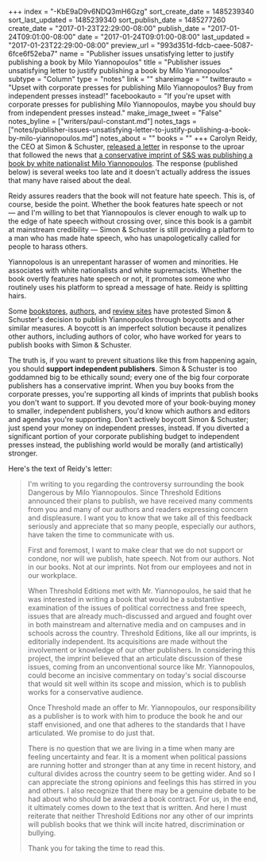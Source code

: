 +++
index = "-KbE9aD9v6NDQ3mH6Gzg"
sort_create_date = 1485239340
sort_last_updated = 1485239340
sort_publish_date = 1485277260
create_date = "2017-01-23T22:29:00-08:00"
publish_date = "2017-01-24T09:01:00-08:00"
date = "2017-01-24T09:01:00-08:00"
last_updated = "2017-01-23T22:29:00-08:00"
preview_url = "993d351d-fdcb-caee-5087-6fce6f52eba7"
name = "Publisher issues unsatisfying letter to justify publishing a book by Milo Yiannopoulos"
title = "Publisher issues unsatisfying letter to justify publishing a book by Milo Yiannopoulos"
subtype = "Column"
type = "notes"
link = ""
shareimage = ""
twitterauto = "Upset with corporate presses for publishing Milo Yiannopoulos? Buy from independent presses instead!"
facebookauto = "If you're upset with corporate presses for publishing Milo Yiannopoulos, maybe you should buy from independent presses instead."
make_image_tweet = "False"
notes_byline = ["writers/paul-constant.md"]
notes_tags = ["notes/publisher-issues-unsatisfying-letter-to-justify-publishing-a-book-by-milo-yiannopoulos.md"]
notes_about = ""
books = ""
+++
Carolyn Reidy, the CEO at Simon & Schuster, [released a letter](https://www.buzzfeed.com/jarrylee/milo-yiannopouloss-publisher-says-his-book-wont-include-hate?utm_term=.gekNODeOO#.is5Ry5Byy) in response to the uproar that followed the news that [a conservative imprint of S&S was publishing a book by white nationalist Milo Yiannopoulos](http://www.seattlereviewofbooks.com/notes/2016/12/29/simon-and-schuster-gives-a-quarter-million-dollars-to-white-supremacist-troll/). The response (published below) is several weeks too late and it doesn't actually address the issues that many have raised about the deal. 

Reidy assures readers that the book will not feature hate speech. This is, of course, beside the point. Whether the book features hate speech or not — and I'm willing to bet that Yiannopoulos is clever enough to walk up to the edge of hate speech without crossing over, since this book is a gambit at mainstream credibility — Simon & Schuster is still providing a platform to a man who has made hate speech, who has unapologetically called for people to harass others. 

Yiannopolous is an unrepentant harasser of women and minorities. He associates with white nationalists and white supremacists. Whether the book overtly features hate speech or not, it promotes someone who routinely uses his platform to spread a message of hate. Reidy is splitting hairs.

Some [bookstores](http://sfist.com/2017/01/11/milo_yiannopoulos_booksmith_simon_s.php), [authors](https://www.newshub.co.nz/home/entertainment/2017/01/authors-unites-against-milo-yiannopoulos-book-deal.html), and [review sites](https://www.theguardian.com/commentisfree/2017/jan/04/simon-schuster-alt-right-hate-breitbart-milo-yiannopoulos) have protested Simon & Schuster's decision to publish Yiannopoulos through boycotts and other similar measures. A boycott is an imperfect solution because it penalizes other authors, including authors of color, who have worked for years to publish books with Simon & Schuster.

The truth is, if you want to prevent situations like this from happening again, you should **support independent publishers**. Simon & Schuster is too goddamned big to be ethically sound; every one of the big four corporate publishers has a conservative imprint. When you buy books from the corporate presses, you're supporting all kinds of imprints that publish books you don't want to support. If you devoted more of your book-buying money to smaller, independent publishers, you'd know which authors and editors and agendas you're supporting. Don't actively boycott Simon & Schuster; just spend your money on independent presses, instead. If you diverted a significant portion of your corporate publishing budget to independent presses instead, the publishing world would be morally (and artistically) stronger.

<div class="break"></div>

Here's the text of Reidy's letter:

<blockquote><p>I'm writing to you regarding the controversy surrounding the book Dangerous by Milo Yiannopoulos. Since Threshold Editions announced their plans to publish, we have received many comments from you and many of our authors and readers expressing concern and displeasure. I want you to know that we take all of this feedback seriously and appreciate that so many people, especially our authors, have taken the time to communicate with us.</p>

<p>First and foremost, I want to make clear that we do not support or condone, nor will we publish, hate speech. Not from our authors. Not in our books. Not at our imprints. Not from our employees and not in our workplace.</p>

<p>When Threshold Editions met with Mr. Yiannopoulos, he said that he was interested
in writing a book that would be a substantive examination of the issues of political correctness and free speech, issues that are already much-discussed and argued and fought over in both mainstream and alternative media and on campuses and in schools across the country. Threshold Editions, like all our imprints, is editorially independent. Its acquisitions are made without the involvement or knowledge of our other publishers. In considering this project, the imprint believed that an articulate discussion of these issues, coming from an unconventional source like Mr. Yiannopoulos, could become an incisive commentary on today's social discourse that would sit well within its scope and mission, which is to publish works for a conservative audience.</p>

<p>Once Threshold made an offer to Mr. Yiannopoulos, our responsibility as a publisher is to work with him to produce the book he and our staff envisioned, and one that adheres to the standards that I have articulated. We promise to do just that.</p>

<p>There is no question that we are living in a time when many are feeling uncertainty and fear. It is a moment when political passions are running hotter and stronger than at any time in recent history, and cultural divides across the country seem to be getting wider. And so I can appreciate the strong opinions and feelings this has stirred in you and others. I also recognize that there may be a genuine debate to be had about who should be awarded a book contract. For us, in the end, it ultimately comes down to the text that is written. And here I must reiterate that neither Threshold Editions nor any other of our imprints will publish books that we think will incite hatred, discrimination or bullying.</p>

<p>Thank you for taking the time to read this.</p>